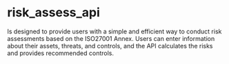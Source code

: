 # risk_assess_api
Is designed to provide users with a simple and efficient way to conduct risk assessments based on the ISO27001 Annex. Users can enter information about their assets, threats, and controls, and the API calculates the risks and provides recommended controls.
